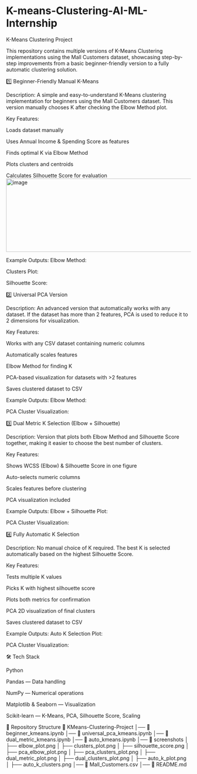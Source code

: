 # K-means-Clustering-AI-ML-Internship

K-Means Clustering Project

This repository contains multiple versions of K-Means Clustering implementations using the Mall Customers dataset, showcasing step-by-step improvements from a basic beginner-friendly version to a fully automatic clustering solution.

1️⃣ Beginner-Friendly Manual K-Means

Description:
A simple and easy-to-understand K-Means clustering implementation for beginners using the Mall Customers dataset. This version manually chooses K after checking the Elbow Method plot.

Key Features:

Loads dataset manually

Uses Annual Income & Spending Score as features

Finds optimal K via Elbow Method

Plots clusters and centroids

Calculates Silhouette Score for evaluation
<img width="800" height="200" alt="image" src="https://github.com/user-attachments/assets/e1f62f8c-934f-416d-a177-ad3382cb210a" />


Example Outputs:
Elbow Method:


Clusters Plot:


Silhouette Score:


2️⃣ Universal PCA Version

Description:
An advanced version that automatically works with any dataset. If the dataset has more than 2 features, PCA is used to reduce it to 2 dimensions for visualization.

Key Features:

Works with any CSV dataset containing numeric columns

Automatically scales features

Elbow Method for finding K

PCA-based visualization for datasets with >2 features

Saves clustered dataset to CSV

Example Outputs:
Elbow Method:


PCA Cluster Visualization:


3️⃣ Dual Metric K Selection (Elbow + Silhouette)

Description:
Version that plots both Elbow Method and Silhouette Score together, making it easier to choose the best number of clusters.

Key Features:

Shows WCSS (Elbow) & Silhouette Score in one figure

Auto-selects numeric columns

Scales features before clustering

PCA visualization included

Example Outputs:
Elbow + Silhouette Plot:


PCA Cluster Visualization:


4️⃣ Fully Automatic K Selection

Description:
No manual choice of K required. The best K is selected automatically based on the highest Silhouette Score.

Key Features:

Tests multiple K values

Picks K with highest silhouette score

Plots both metrics for confirmation

PCA 2D visualization of final clusters

Saves clustered dataset to CSV

Example Outputs:
Auto K Selection Plot:


PCA Cluster Visualization:


🛠 Tech Stack

Python

Pandas — Data handling

NumPy — Numerical operations

Matplotlib & Seaborn — Visualization

Scikit-learn — K-Means, PCA, Silhouette Score, Scaling

📂 Repository Structure
📁 KMeans-Clustering-Project
│── 📄 beginner_kmeans.ipynb
│── 📄 universal_pca_kmeans.ipynb
│── 📄 dual_metric_kmeans.ipynb
│── 📄 auto_kmeans.ipynb
│── 📁 screenshots
│    ├── elbow_plot.png
│    ├── clusters_plot.png
│    ├── silhouette_score.png
│    ├── pca_elbow_plot.png
│    ├── pca_clusters_plot.png
│    ├── dual_metric_plot.png
│    ├── dual_clusters_plot.png
│    ├── auto_k_plot.png
│    ├── auto_k_clusters.png
│── 📄 Mall_Customers.csv
│── 📄 README.md
